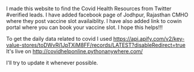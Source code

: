 I made this website to find the Covid Health Resources from Twitter #verified leads.
I have added facebook page of Jodhpur, Rajasthan CMHO where they post vaccine slot availaiblity.
I have also added link to cowin portal where you can book your vaccine slot.
I hope this helps!!!

To get the daily data related to covid I used https://api.apify.com/v2/key-value-stores/toDWvRj1JpTXiM8FF/records/LATEST?disableRedirect=true
It's live on http://covidhelponline.pythonanywhere.com/

I'll try to update it whenever possible.
